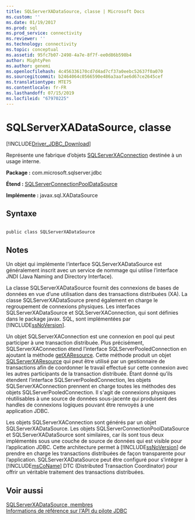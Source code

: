 ```yaml
---
title: SQLServerXADataSource, classe | Microsoft Docs
ms.custom: ''
ms.date: 01/19/2017
ms.prod: sql
ms.prod_service: connectivity
ms.reviewer: ''
ms.technology: connectivity
ms.topic: conceptual
ms.assetid: 95fc7b07-2498-4a7e-8f7f-ee0d86b598b4
author: MightyPen
ms.author: genemi
ms.openlocfilehash: 4c456336170cd7d4ad7cf37a0eebc52637f0a070
ms.sourcegitcommit: b2464064c0566590e486a3aafae6d67ce2645cef
ms.translationtype: MTE75
ms.contentlocale: fr-FR
ms.lasthandoff: 07/15/2019
ms.locfileid: "67970225"
---
```

# <a name="sqlserverxadatasource-class"></a>SQLServerXADataSource, classe
[!INCLUDE[Driver_JDBC_Download](../../../includes/driver_jdbc_download.md)]

  Représente une fabrique d’objets [SQLServerXAConnection](../../../connect/jdbc/reference/sqlserverxaconnection-class.md) destinée à un usage interne.  
  
 **Package :** com.microsoft.sqlserver.jdbc  
  
 **Étend :** [SQLServerConnectionPoolDataSource](../../../connect/jdbc/reference/sqlserverconnectionpooldatasource-class.md)  
  
 **Implémente :** javax.sql.XADataSource  
  
## <a name="syntax"></a>Syntaxe  
  
```  
  
public class SQLServerXADataSource  
```  
  
## <a name="remarks"></a>Notes  
 Un objet qui implémente l’interface SQLServerXADataSource est généralement inscrit avec un service de nommage qui utilise l’interface JNDI (Java Naming and Directory Interface).  
  
 La classe SQLServerXADataSource fournit des connexions de bases de données en vue d’une utilisation dans des transactions distribuées (XA). La classe SQLServerXADataSource prend également en charge le regroupement de connexions physiques. Les interfaces SQLServerXADataSource et SQLServerXAConnection, qui sont définies dans le package javax. SQL, sont implémentées par [!INCLUDE[ssNoVersion](../../../includes/ssnoversion-md.md)].  
  
 Un objet SQLServerXAConnection est une connexion en pool qui peut participer à une transaction distribuée. Plus précisément, SQLServerXAConnection étend l’interface SQLServerPooledConnection en ajoutant la méthode [getXAResource](../../../connect/jdbc/reference/getxaresource-method-sqlserverxaconnection.md). Cette méthode produit un objet [SQLServerXAResource](../../../connect/jdbc/reference/sqlserverxaresource-class.md) qui peut être utilisé par un gestionnaire de transactions afin de coordonner le travail effectué sur cette connexion avec les autres participants de la transaction distribuée. Étant donné qu’ils étendent l’interface SQLServerPooledConnection, les objets SQLServerXAConnection prennent en charge toutes les méthodes des objets SQLServerPooledConnection. Il s'agit de connexions physiques réutilisables à une source de données sous-jacente qui produisent des handles de connexions logiques pouvant être renvoyés à une application JDBC.  
  
 Les objets SQLServerXAConnection sont générés par un objet SQLServerXADataSource. Les objets SQLServerConnectionPoolDataSource et SQLServerXADataSource sont similaires, car ils sont tous deux implémentés sous une couche de source de données qui est visible pour l’application JDBC. Cette architecture permet à [!INCLUDE[ssNoVersion](../../../includes/ssnoversion-md.md)] de prendre en charge les transactions distribuées de façon transparente pour l’application. SQLServerXADataSource peut être configuré pour s’intégrer à [!INCLUDE[msCoName](../../../includes/msconame_md.md)] DTC (Distributed Transaction Coordinator) pour offrir un véritable traitement des transactions distribuées.  
  
## <a name="see-also"></a>Voir aussi  
 [SQLServerXADataSource, membres](../../../connect/jdbc/reference/sqlserverxadatasource-members.md)   
 [Informations de référence sur l'API du pilote JDBC](../../../connect/jdbc/reference/jdbc-driver-api-reference.md)  
  
  
